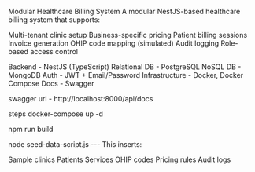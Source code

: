 Modular Healthcare Billing System
A modular NestJS-based healthcare billing system that supports:

Multi-tenant clinic setup
Business-specific pricing
Patient billing sessions
Invoice generation
OHIP code mapping (simulated)
Audit logging
Role-based access control

Backend - NestJS (TypeScript)
Relational DB - PostgreSQL
NoSQL DB - MongoDB
Auth - JWT + Email/Password
Infrastructure - Docker, Docker Compose
Docs - Swagger

swagger url - http://localhost:8000/api/docs

steps
docker-compose up -d

npm run build

node seed-data-script.js --- This inserts:

Sample clinics
Patients
Services
OHIP codes
Pricing rules
Audit logs
